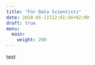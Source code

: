 ```yaml
---
title: "Für Data Scientists"
date: 2020-05-11T22:01:56+02:00
draft: true
menu:
  main:
    weight: 200
---
```



test